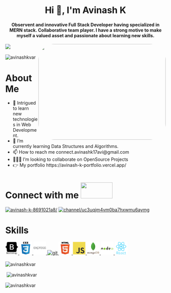 <img src="https://raw.githubusercontent.com/PolarBearGG/PolarBearGG/master/web-developer.gif" alt="" />
<h1 align="center">Hi 👋, I'm Avinash K</h1>
<h4 align="center">Observent and innovative Full Stack Developer having specialized in MERN stack. Collaborative team player. I have a strong motive to make myself a valued asset and passionate about learning new skills.</h4>
<a align="center" href="https://github.com/shikha-max/readme-typing-svg"><img src="https://readme-typing-svg.herokuapp.com?lines=I'm+Aspiring+MERN+Stack+Developer;%20Enthusiastic%20and%20Motivated;I%20Always%20enjoy%20learning%20new%20things&center=true&width=800&height=60"></a>
<img src="https://cdn.dribbble.com/users/1162077/screenshots/3848914/programmer.gif" alt=""  align="right" width="400px" height="300px" style="border-radius:50px"/>
<p align="left"> <img src="https://komarev.com/ghpvc/?username=avinashkvar&label=Profile%20views&color=0e75b6&style=flat" alt="avinashkvar" /> </p>
<h1>About Me </h1>
 <ul>
  <li>🔭 Intrigued to learn new technologies in Web Development.</li>
  <li>🌱 I’m currently learning Data Structures and Algorithms.</li>
  <li>📫 How to reach me connect.avinashk17avi@gmail.com</li>
  <li>👨🏽‍💻 I’m looking to collaborate on OpenSource Projects</li>
  <li>👉 My portfolio https://avinash-k-portfolio.vercel.app/</li>
 </ul>


<h1 align="left">Connect with me <img src="https://thumbs.gfycat.com/HeftyGreenAidi-max-1mb.gif" alt="" width=100px height=50px/></h1>
<p align="left">
<a href="https://linkedin.com/in/avinash-k-8691021a8/" target="blank"><img align="center" src="https://img.shields.io/badge/LinkedIn-0077B5?style=for-the-badge&logo=linkedin&logoColor=white" alt="avinash-k-8691021a8/" /></a>
<a href="https://www.youtube.com/channel/UC3uQJm4Vm0BA7HXWmu6aYmg" target="blank"><img align="center" src="https://raw.githubusercontent.com/rahuldkjain/github-profile-readme-generator/master/src/images/icons/Social/youtube.svg" alt="channel/uc3uqjm4vm0ba7hxwmu6aymg" height="30" width="40" /></a>
</p>

<h1 align="left">Skills</h1>
<p align="left"> <a href="https://getbootstrap.com" target="_blank" rel="noreferrer"> <img src="https://raw.githubusercontent.com/devicons/devicon/master/icons/bootstrap/bootstrap-plain-wordmark.svg" alt="bootstrap" width="40" height="40"/> </a> <a href="https://www.w3schools.com/css/" target="_blank" rel="noreferrer"> <img src="https://raw.githubusercontent.com/devicons/devicon/master/icons/css3/css3-original-wordmark.svg" alt="css3" width="40" height="40"/> </a> <a href="https://expressjs.com" target="_blank" rel="noreferrer"> <img src="https://raw.githubusercontent.com/devicons/devicon/master/icons/express/express-original-wordmark.svg" alt="express" width="40" height="40"/> </a> <a href="https://git-scm.com/" target="_blank" rel="noreferrer"> <img src="https://www.vectorlogo.zone/logos/git-scm/git-scm-icon.svg" alt="git" width="40" height="40"/> </a> <a href="https://www.w3.org/html/" target="_blank" rel="noreferrer"> <img src="https://raw.githubusercontent.com/devicons/devicon/master/icons/html5/html5-original-wordmark.svg" alt="html5" width="40" height="40"/> </a> <a href="https://developer.mozilla.org/en-US/docs/Web/JavaScript" target="_blank" rel="noreferrer"> <img src="https://raw.githubusercontent.com/devicons/devicon/master/icons/javascript/javascript-original.svg" alt="javascript" width="40" height="40"/> </a>  <a href="https://www.mongodb.com/" target="_blank" rel="noreferrer"> <img src="https://raw.githubusercontent.com/devicons/devicon/master/icons/mongodb/mongodb-original-wordmark.svg" alt="mongodb" width="40" height="40"/> </a> <a href="https://nodejs.org" target="_blank" rel="noreferrer"> <img src="https://raw.githubusercontent.com/devicons/devicon/master/icons/nodejs/nodejs-original-wordmark.svg" alt="nodejs" width="40" height="40"/> </a> <a href="https://reactjs.org/" target="_blank" rel="noreferrer"> <img src="https://raw.githubusercontent.com/devicons/devicon/master/icons/react/react-original-wordmark.svg" alt="react" width="40" height="40"/> </a> </p>

<p><img align="middle" src="https://github-readme-stats.vercel.app/api/top-langs?username=avinashkvar&show_icons=true&locale=en&layout=compact" alt="avinashkvar" "/></p>

<p>&nbsp;<img align="center" src="https://github-readme-stats.vercel.app/api?username=avinashkvar&show_icons=true&locale=en" alt="avinashkvar" /></p>

<p><img align="center" src="https://github-readme-streak-stats.herokuapp.com/?user=avinashkvar&" alt="avinashkvar" /></p>

